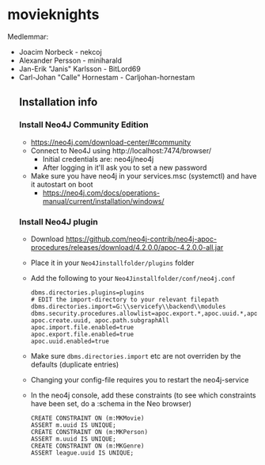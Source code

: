 # movieknights

Medlemmar:<br/>

<ul>
<li>Joacim Norbeck - nekcoj</li>
<li>Alexander Persson - miniharald</li>
<li>Jan-Erik "Janis" Karlsson - BitLord69</li>
<li>Carl-Johan "Calle" Hornestam - Carljohan-hornestam</li>

## Installation info

### Install Neo4J Community Edition

- https://neo4j.com/download-center/#community
- Connect to Neo4J using http://localhost:7474/browser/
  - Initial credentials are: neo4j/neo4j
  - After logging in it'll ask you to set a new password
- Make sure you have neo4j in your services.msc (systemctl) and have it autostart on boot
  - https://neo4j.com/docs/operations-manual/current/installation/windows/

### Install Neo4J plugin

- Download https://github.com/neo4j-contrib/neo4j-apoc-procedures/releases/download/4.2.0.0/apoc-4.2.0.0-all.jar
- Place it in your `Neo4Jinstallfolder/plugins` folder
- Add the following to your `Neo4Jinstallfolder/conf/neo4j.conf`
  ```
  dbms.directories.plugins=plugins
  # EDIT the import-directory to your relevant filepath
  dbms.directories.import=G:\\servicefy\\backend\\modules
  dbms.security.procedures.allowlist=apoc.export.*,apoc.uuid.*,apoc.periodic.iterate,apoc.cypher.runFile, apoc.create.uuid, apoc.path.subgraphAll
  apoc.import.file.enabled=true
  apoc.export.file.enabled=true
  apoc.uuid.enabled=true
  ```
- Make sure `dbms.directories.import` etc are not overriden by the defaults (duplicate entries)
- Changing your config-file requires you to restart the neo4j-service

- In the neo4j console, add these constraints (to see which constraints have been set, do a :schema in the Neo browser)
  ```
  CREATE CONSTRAINT ON (m:MKMovie)
  ASSERT m.uuid IS UNIQUE;
  CREATE CONSTRAINT ON (m:MKPerson)
  ASSERT m.uuid IS UNIQUE;
  CREATE CONSTRAINT ON (m:MKGenre)
  ASSERT league.uuid IS UNIQUE;

  ```
